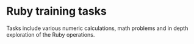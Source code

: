 # Ruby training tasks

Tasks include various numeric calculations, math problems and in depth exploration
of the Ruby operations.
